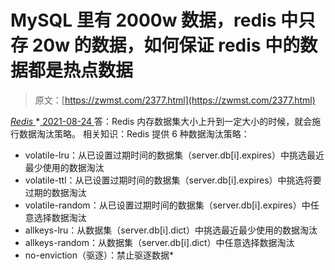 <!--yml
category: 未分类
date: 0001-01-01 00:00:00
-->

# MySQL 里有 2000w 数据，redis 中只存 20w 的数据，如何保证 redis 中的数据都是热点数据

> 原文：[https://zwmst.com/2377.html](https://zwmst.com/2377.html)

   [ *Redis* ](https://zwmst.com/redis)*[ <time datetime="2021-08-24T08:18:21+08:00"> 2021-08-24 </time> ](https://zwmst.com/2377.html)  答：Redis 内存数据集大小上升到一定大小的时候，就会施行数据淘汰策略。
相关知识：Redis 提供 6 种数据淘汰策略：

*   volatile-lru：从已设置过期时间的数据集（server.db[i].expires）中挑选最近最少使用的数据淘汰
*   volatile-ttl：从已设置过期时间的数据集（server.db[i].expires）中挑选将要过期的数据淘汰
*   volatile-random：从已设置过期时间的数据集（server.db[i].expires）中任意选择数据淘汰
*   allkeys-lru：从数据集（server.db[i].dict）中挑选最近最少使用的数据淘汰
*   allkeys-random：从数据集（server.db[i].dict）中任意选择数据淘汰
*   no-enviction（驱逐）：禁止驱逐数据*